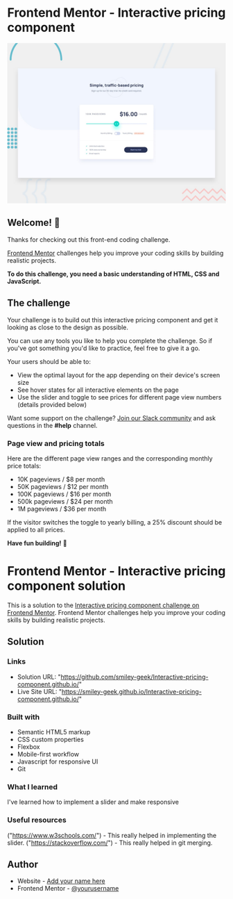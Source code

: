 # Frontend Mentor - Interactive pricing component

![Design preview for the Interactive pricing component coding challenge](./design/desktop-preview.jpg)

## Welcome! 👋

Thanks for checking out this front-end coding challenge.

[Frontend Mentor](https://www.frontendmentor.io) challenges help you improve your coding skills by building realistic projects.

**To do this challenge, you need a basic understanding of HTML, CSS and JavaScript.**

## The challenge

Your challenge is to build out this interactive pricing component and get it looking as close to the design as possible.

You can use any tools you like to help you complete the challenge. So if you've got something you'd like to practice, feel free to give it a go.

Your users should be able to:

- View the optimal layout for the app depending on their device's screen size
- See hover states for all interactive elements on the page
- Use the slider and toggle to see prices for different page view numbers (details provided below)

Want some support on the challenge? [Join our Slack community](https://www.frontendmentor.io/slack) and ask questions in the **#help** channel.

### Page view and pricing totals

Here are the different page view ranges and the corresponding monthly price totals:

- 10K pageviews / $8 per month
- 50K pageviews / $12 per month
- 100K pageviews / $16 per month
- 500k pageviews / $24 per month
- 1M pageviews / $36 per month

If the visitor switches the toggle to yearly billing, a 25% discount should be applied to all prices.


**Have fun building!** 🚀


# Frontend Mentor - Interactive pricing component solution

This is a solution to the [Interactive pricing component challenge on Frontend Mentor](https://www.frontendmentor.io/challenges/interactive-pricing-component-t0m8PIyY8). Frontend Mentor challenges help you improve your coding skills by building realistic projects. 


## Solution

### Links

- Solution URL: "https://github.com/smiley-geek/Interactive-pricing-component.github.io/"
- Live Site URL: "https://smiley-geek.github.io/Interactive-pricing-component.github.io/"


### Built with

- Semantic HTML5 markup
- CSS custom properties
- Flexbox
- Mobile-first workflow
- Javascript for responsive UI
- Git


### What I learned
I've learned how to implement a slider and make responsive

### Useful resources
("https://www.w3schools.com/") - This really helped in implementing the slider.
("https://stackoverflow.com/") - This really helped in git merging.

## Author

- Website - [Add your name here](https://www.your-site.com)
- Frontend Mentor - [@yourusername](https://smiley-geek.github.io/Interactive-pricing-component.github.io/)